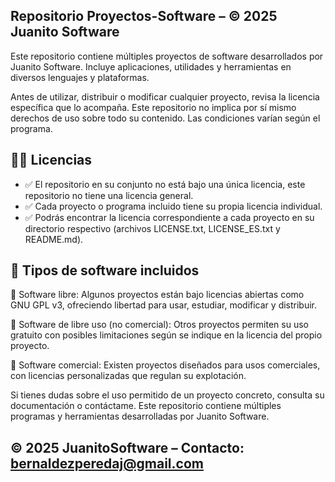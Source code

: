 ## Repositorio Proyectos-Software – © 2025 Juanito Software

Este repositorio contiene múltiples proyectos de software desarrollados por Juanito Software. Incluye aplicaciones, utilidades y herramientas en diversos lenguajes y plataformas.

Antes de utilizar, distribuir o modificar cualquier proyecto, revisa la licencia específica que lo acompaña. Este repositorio no implica por sí mismo derechos de uso sobre todo su contenido. Las condiciones varían según el programa.

## 📜📌 Licencias

- ✅ El repositorio en su conjunto no está bajo una única licencia, este repositorio no tiene una licencia general.
- ✅ Cada proyecto o programa incluido tiene su propia licencia individual.
- ✅ Podrás encontrar la licencia correspondiente a cada proyecto en su directorio respectivo (archivos LICENSE.txt, LICENSE_ES.txt y README.md).

## 🚀 Tipos de software incluidos 

🔹 Software libre: Algunos proyectos están bajo licencias abiertas como GNU GPL v3, ofreciendo libertad para usar, estudiar, modificar y distribuir.

🔹 Software de libre uso (no comercial): Otros proyectos permiten su uso gratuito con posibles limitaciones según se indique en la licencia del propio proyecto.

🔹 Software comercial: Existen proyectos diseñados para usos comerciales, con licencias personalizadas que regulan su explotación.

Si tienes dudas sobre el uso permitido de un proyecto concreto, consulta su documentación o contáctame. Este repositorio contiene múltiples programas y herramientas desarrolladas por Juanito Software.

## ©️ 2025 JuanitoSoftware – Contacto: bernaldezperedaj@gmail.com
